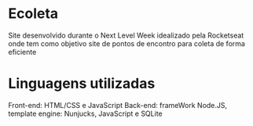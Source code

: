 # Ecoleta

Site desenvolvido durante o Next Level Week idealizado pela Rocketseat onde tem como objetivo site de pontos de encontro para coleta de forma eficiente

# Linguagens utilizadas
 Front-end: HTML/CSS e JavaScript
 Back-end: frameWork Node.JS, template engine: Nunjucks, JavaScript e SQLite

